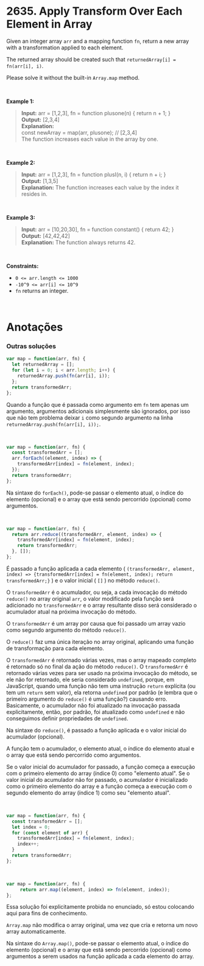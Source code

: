 # 2635. Apply Transform Over Each Element in Array

Given an integer array `arr` and a mapping function `fn`, return a new array with a transformation applied to each element.

The returned array should be created such that `returnedArray[i] = fn(arr[i], i)`.

Please solve it without the built-in `Array.map` method.

<br> 

**Example 1:**

> **Input:** arr = [1,2,3], fn = function plusone(n) { return n + 1; }  
> **Output:** [2,3,4]  
> **Explanation:**  
> const newArray = map(arr, plusone); // [2,3,4]  
> The function increases each value in the array by one.  

<br>

**Example 2:**

> **Input:** arr = [1,2,3], fn = function plusI(n, i) { return n + i; }  
> **Output:** [1,3,5]  
> **Explanation:** The function increases each value by the index it resides in.  

<br>

**Example 3:**

> **Input:** arr = [10,20,30], fn = function constant() { return 42; }  
> **Output:** [42,42,42]  
> **Explanation:** The function always returns 42.  
 
 <br>

**Constraints:**

- `0 <= arr.length <= 1000`  
- `-10^9 <= arr[i] <= 10^9`  
- `fn` returns an integer.  

<br>

# Anotações

### Outras soluções

```js
var map = function(arr, fn) {
  let returnedArray = [];
  for (let i = 0; i < arr.length; i++) {
    returnedArray.push(fn(arr[i], i));
  };
  return transformedArr;
};
```

Quando a função que é passada como argumento em `fn` tem apenas um argumento, argumentos adicionais simplesmente são ignorados, por isso que não tem problema deixar `i` como segundo argumento na linha `returnedArray.push(fn(arr[i], i));`.

<br>

```js
var map = function(arr, fn) {
  const transformedArr = [];
  arr.forEach((element, index) => {
    transformedArr[index] = fn(element, index);
  });
  return transformedArr;
};
```

Na sintaxe do `forEach()`, pode-se passar o elemento atual, o índice do elemento (opcional) e o array que está sendo percorrido (opcional) como argumentos.

<br>

```js
var map = function(arr, fn) {
  return arr.reduce((transformedArr, element, index) => {
    transformedArr[index] = fn(element, index);
    return transformedArr;
  }, []);
};
```

É passado a função aplicada a cada elemento ( `(transformedArr, element, index) => {transformedArr[index] = fn(element, index); return transformedArr;}` ) e o valor inicial ( `[]` ) no método `reduce()`.  

O `transformedArr` é o acumulador, ou seja, a cada invocação do método `reduce()` no array original `arr`, o valor modificado pela função será adicionado no `transformedArr` e o array resultante disso será considerado o acumulador atual na próxima invocação do método.  

O `transformedArr` é um array por causa que foi passado um array vazio como segundo argumento do método `reduce()`.  

O `reduce()` faz uma única iteração no array original, aplicando uma função de transformação para cada elemento.  

O `transformedArr` é retornado várias vezes, mas o array mapeado completo é retornado só no final da ação do método `reduce()`. O `transformedArr` é retornado várias vezes para ser usado na próxima invocação do método, se ele não for retornado, ele seria considerado `undefined`, porque, em JavaScript, quando uma função não tem uma instrução `return` explícita (ou tem um `return` sem valor), ela retorna `undefined` por padrão (e lembra que o primeiro argumento do `reduce()` é uma função?) causando erro. Basicamente, o acumulador não foi atualizado na invocação passada explicitamente, então, por padrão, foi atualizado como `undefined` e não conseguimos definir propriedades de `undefined`.

Na sintaxe do `reduce()`, é passado a função aplicada e o valor inicial do acumulador (opcional). 

A função tem o acumulador, o elemento atual, o índice do elemento atual e o array que está sendo percorrido como argumentos.

Se o valor inicial do acumulador for passado, a função começa a execução com o primeiro elemento do array (índice 0) como "elemento atual". Se o valor inicial do acumulador não for passado, o acumulador é inicializado como o primeiro elemento do array e a função começa a execução com o segundo elemento do array (índice 1) como seu "elemento atual".

<br>

```js
var map = function(arr, fn) {
  const transformedArr = [];
  let index = 0;
  for (const element of arr) {
    transformedArr[index] = fn(element, index);
    index++;
  }
  return transformedArr;
};
```

<br>

```js
var map = function(arr, fn) {
     return arr.map((element, index) => fn(element, index));
};
```

Essa solução foi explicitamente probida no enunciado, só estou colocando aqui para fins de conhecimento.  

`Array.map` não modifica o array original, uma vez que cria e retorna um novo array automaticamente.  

Na sintaxe do `Array.map()`, pode-se passar o elemento atual, o índice do elemento (opcional) e o array que está sendo percorrido (opcional) como argumentos a serem usados na função aplicada a cada elemento do array.